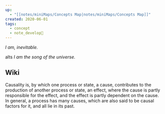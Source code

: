 ```yaml
---
up:
  - "[[notes/miniMaps/Concepts Map|notes/miniMaps/Concepts Map]]"
created: 2020-06-01
tags:
  - concept
  - note_develop🍃
---
```

 *I am, inevitable.*

alts
*I am the song of the universe.*

## Wiki
Causality is, by which one process or state, a cause, contributes to the production of another process or state, an effect, where the cause is partly responsible for the effect, and the effect is partly dependent on the cause. In general, a process has many causes, which are also said to be causal factors for it, and all lie in its past.
